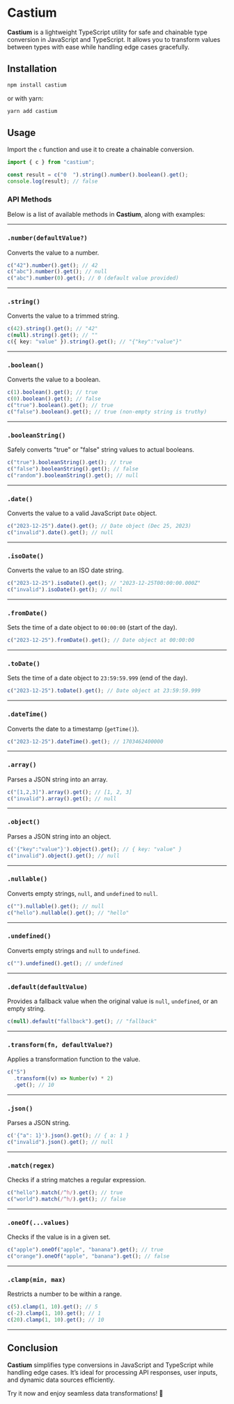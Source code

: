 # Castium

**Castium** is a lightweight TypeScript utility for safe and chainable type conversion in JavaScript and TypeScript. It allows you to transform values between types with ease while handling edge cases gracefully.

## Installation

```sh
npm install castium
```

or with yarn:

```sh
yarn add castium
```

## Usage

Import the `c` function and use it to create a chainable conversion.

```ts
import { c } from "castium";

const result = c("0  ").string().number().boolean().get();
console.log(result); // false
```

### API Methods

Below is a list of available methods in **Castium**, along with examples:

---

### `.number(defaultValue?)`

Converts the value to a number.

```ts
c("42").number().get(); // 42
c("abc").number().get(); // null
c("abc").number(0).get(); // 0 (default value provided)
```

---

### `.string()`

Converts the value to a trimmed string.

```ts
c(42).string().get(); // "42"
c(null).string().get(); // ""
c({ key: "value" }).string().get(); // "{"key":"value"}"
```

---

### `.boolean()`

Converts the value to a boolean.

```ts
c(1).boolean().get(); // true
c(0).boolean().get(); // false
c("true").boolean().get(); // true
c("false").boolean().get(); // true (non-empty string is truthy)
```

---

### `.booleanString()`

Safely converts "true" or "false" string values to actual booleans.

```ts
c("true").booleanString().get(); // true
c("false").booleanString().get(); // false
c("random").booleanString().get(); // null
```

---

### `.date()`

Converts the value to a valid JavaScript `Date` object.

```ts
c("2023-12-25").date().get(); // Date object (Dec 25, 2023)
c("invalid").date().get(); // null
```

---

### `.isoDate()`

Converts the value to an ISO date string.

```ts
c("2023-12-25").isoDate().get(); // "2023-12-25T00:00:00.000Z"
c("invalid").isoDate().get(); // null
```

---

### `.fromDate()`

Sets the time of a date object to `00:00:00` (start of the day).

```ts
c("2023-12-25").fromDate().get(); // Date object at 00:00:00
```

---

### `.toDate()`

Sets the time of a date object to `23:59:59.999` (end of the day).

```ts
c("2023-12-25").toDate().get(); // Date object at 23:59:59.999
```

---

### `.dateTime()`

Converts the date to a timestamp (`getTime()`).

```ts
c("2023-12-25").dateTime().get(); // 1703462400000
```

---

### `.array()`

Parses a JSON string into an array.

```ts
c("[1,2,3]").array().get(); // [1, 2, 3]
c("invalid").array().get(); // null
```

---

### `.object()`

Parses a JSON string into an object.

```ts
c('{"key":"value"}').object().get(); // { key: "value" }
c("invalid").object().get(); // null
```

---

### `.nullable()`

Converts empty strings, `null`, and `undefined` to `null`.

```ts
c("").nullable().get(); // null
c("hello").nullable().get(); // "hello"
```

---

### `.undefined()`

Converts empty strings and `null` to `undefined`.

```ts
c("").undefined().get(); // undefined
```

---

### `.default(defaultValue)`

Provides a fallback value when the original value is `null`, `undefined`, or an empty string.

```ts
c(null).default("fallback").get(); // "fallback"
```

---

### `.transform(fn, defaultValue?)`

Applies a transformation function to the value.

```ts
c("5")
  .transform((v) => Number(v) * 2)
  .get(); // 10
```

---

### `.json()`

Parses a JSON string.

```ts
c('{"a": 1}').json().get(); // { a: 1 }
c("invalid").json().get(); // null
```

---

### `.match(regex)`

Checks if a string matches a regular expression.

```ts
c("hello").match(/^h/).get(); // true
c("world").match(/^h/).get(); // false
```

---

### `.oneOf(...values)`

Checks if the value is in a given set.

```ts
c("apple").oneOf("apple", "banana").get(); // true
c("orange").oneOf("apple", "banana").get(); // false
```

---

### `.clamp(min, max)`

Restricts a number to be within a range.

```ts
c(5).clamp(1, 10).get(); // 5
c(-2).clamp(1, 10).get(); // 1
c(20).clamp(1, 10).get(); // 10
```

---

## Conclusion

**Castium** simplifies type conversions in JavaScript and TypeScript while handling edge cases. It’s ideal for processing API responses, user inputs, and dynamic data sources efficiently.

Try it now and enjoy seamless data transformations! 🚀
